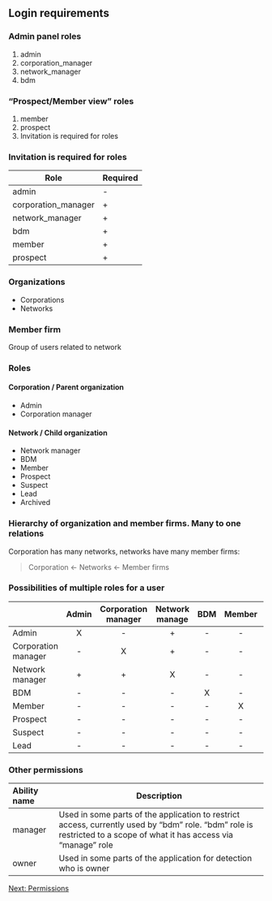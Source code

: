 ## Login requirements

### Admin panel roles

1. admin
2. corporation_manager
3. network_manager
4. bdm

### “Prospect/Member view” roles

1. member
2. prospect
3. Invitation is required for roles

### Invitation is required for roles

| Role                | Required |
| ------------------- | -------- |
| admin               | -        |
| corporation_manager | +        |
| network_manager     | +        |
| bdm                 | +        |
| member              | +        |
| prospect            | +        |

### Organizations

- Corporations
- Networks

### Member firm

Group of users related to network

### Roles

#### Corporation / Parent organization

- Admin
- Corporation manager

#### Network / Child organization

- Network manager
- BDM
- Member
- Prospect
- Suspect
- Lead
- Archived

### Hierarchy of organization and member firms. Many to one relations

Corporation has many networks, networks have many member firms:

> Corporation &larr; Networks &larr; Member firms

### Possibilities of multiple roles for a user

|                     | Admin | Corporation manager | Network manage | BDM | Member | Prospect | Suspect | Lead |
| :------------------ | :---: | :-----------------: | :------------: | :-: | :----: | :------: | :-----: | :--: |
| Admin               |   X   |          -          |       +        |  -  |   -    |    -     |    -    |  -   |
| Corporation manager |   -   |          X          |       +        |  -  |   -    |    -     |    -    |  -   |
| Network manager     |   +   |          +          |       X        |  -  |   -    |    -     |    -    |  -   |
| BDM                 |   -   |          -          |       -        |  X  |   -    |    -     |    -    |  -   |
| Member              |   -   |          -          |       -        |  -  |   X    |    -     |    -    |  -   |
| Prospect            |   -   |          -          |       -        |  -  |   -    |    X     |    -    |  -   |
| Suspect             |   -   |          -          |       -        |  -  |   -    |    -     |    X    |  -   |
| Lead                |   -   |          -          |       -        |  -  |   -    |    -     |    -    |  X   |

### Other permissions

| Ability name | Description                                                                                                                                                         |
| :----------- | ------------------------------------------------------------------------------------------------------------------------------------------------------------------- |
| manager      | Used in some parts of the application to restrict access, currently used by “bdm” role. “bdm” role is restricted to a scope of what it has access via “manage” role |
| owner        | Used in some parts of the application for detection who is owner                                                                                                    |

[Next: Permissions](./../permissions/index.md)

